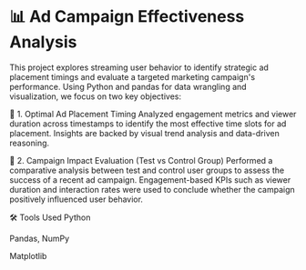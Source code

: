 # 📊 Ad Campaign Effectiveness Analysis
This project explores streaming user behavior to identify strategic ad placement timings and evaluate a targeted marketing campaign's performance. Using Python and pandas for data wrangling and visualization, we focus on two key objectives:

🔹 1. Optimal Ad Placement Timing
Analyzed engagement metrics and viewer duration across timestamps to identify the most effective time slots for ad placement. Insights are backed by visual trend analysis and data-driven reasoning.

🔹 2. Campaign Impact Evaluation (Test vs Control Group)
Performed a comparative analysis between test and control user groups to assess the success of a recent ad campaign. Engagement-based KPIs such as viewer duration and interaction rates were used to conclude whether the campaign positively influenced user behavior.

🛠️ Tools Used
Python

Pandas, NumPy

Matplotlib
